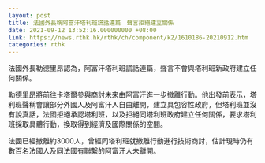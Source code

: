 ```yaml
---
layout: post
title: 法國外長稱阿富汗塔利班謊話連篇　聲言拒絕建立關係
date: 2021-09-12 13:52:16.000000000 +08:00
link: https://news.rthk.hk/rthk/ch/component/k2/1610186-20210912.htm
categories: rthk
---
```


法國外長勒德里昂認為，阿富汗塔利班謊話連篇，聲言不會與塔利班新政府建立任何關係。

勒德里昂將前往卡塔爾參與商討未來由阿富汗進一步撤離行動。他出發前表示，塔利班聲稱會讓部分外國人及阿富汗人自由離開，建立具包容性政府，但塔利班並沒有說真話，法國拒絕承認塔利班，以及拒絕同塔利班政府建立任何關係，要求塔利班採取具體行動，換取得到經濟及國際關係的空間。

法國已經撤離約3000人，曾經同塔利班就撤離行動進行技術商討，估計現時仍有數百名法國人及同法國有聯繫的阿富汗人未離開。
